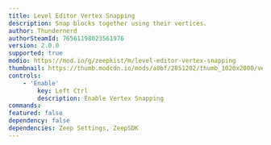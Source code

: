 ```yaml
---
title: Level Editor Vertex Snapping
description: Snap blocks together using their vertices.
author: Thundernerd
authorSteamId: 76561198023561976
version: 2.0.0
supported: true
modio: https://mod.io/g/zeepkist/m/level-editor-vertex-snapping
thumbnail: https://thumb.modcdn.io/mods/a8bf/2851202/thumb_1020x2000/vertexsnapping.png
controls:
	- 'Enable'
		key: Left Ctrl
		description: Enable Vertex Snapping
commands:
featured: false
dependency: false
dependencies: Zeep Settings, ZeepSDK
---
```

